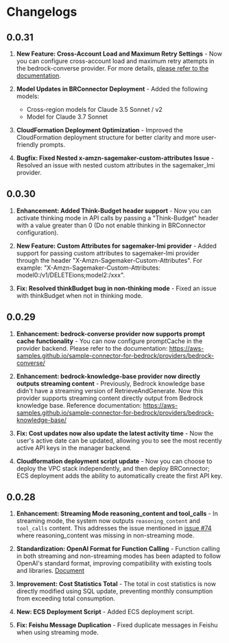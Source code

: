 # Changelogs

## 0.0.31

1. **New Feature: Cross-Account Load and Maximum Retry Settings** - Now you can configure cross-account load and maximum retry attempts in the bedrock-converse provider. For more details, [please refer to the documentation](https://aws-samples.github.io/sample-connector-for-bedrock/providers/bedrock-converse/).

2. **Model Updates in BRConnector Deployment** - Added the following models:
   - Cross-region models for Claude 3.5 Sonnet / v2
   - Model for Claude 3.7 Sonnet

3. **CloudFormation Deployment Optimization** - Improved the CloudFormation deployment structure for better clarity and more user-friendly prompts.

4. **Bugfix: Fixed Nested x-amzn-sagemaker-custom-attributes Issue** - Resolved an issue with nested custom attributes in the sagemaker_lmi provider.

## 0.0.30

1. **Enhancement: Added Think-Budget header support** - Now you can activate thinking mode in API calls by passing a "Think-Budget" header with a value greater than 0 (Do not enable thinking in BRConnector configuration).

2. **New Feature: Custom Attributes for sagemaker-lmi provider** - Added support for passing custom attributes to sagemaker-lmi provider through the header "X-Amzn-Sagemaker-Custom-Attributes". For example: "X-Amzn-Sagemaker-Custom-Attributes: model0:/v1/DELETEions;model2:/xxx".

3. **Fix: Resolved thinkBudget bug in non-thinking mode** - Fixed an issue with thinkBudget when not in thinking mode.

## 0.0.29

1. **Enhancement: bedrock-converse provider now supports prompt cache functionality** - You can now configure promptCache in the provider backend. Please refer to the documentation: <https://aws-samples.github.io/sample-connector-for-bedrock/providers/bedrock-converse/>

2. **Enhancement: bedrock-knowledge-base provider now directly outputs streaming content** - Previously, Bedrock knowledge base didn't have a streaming version of RetrieveAndGenerate. Now this provider supports streaming content directly output from Bedrock knowledge base. Reference documentation: <https://aws-samples.github.io/sample-connector-for-bedrock/providers/bedrock-knowledge-base/>

3. **Fix: Cost updates now also update the latest activity time** - Now the user's active date can be updated, allowing you to see the most recently active API keys in the manager backend.

4. **Cloudformation deployment script update** - Now you can choose to deploy the VPC stack independently, and then deploy BRConnector; ECS deployment adds the ability to automatically create the first API key.

## 0.0.28

1. **Enhancement: Streaming Mode reasoning_content and tool_calls** - In streaming mode, the system now outputs `reasoning_content` and `tool_calls` content. This addresses the issue mentioned in [issue #74](https://github.com/aws-samples/sample-connector-for-bedrock/issues/74) where reasoning_content was missing in non-streaming mode.

2. **Standardization: OpenAI Format for Function Calling** - Function calling in both streaming and non-streaming modes has been adapted to follow OpenAI's standard format, improving compatibility with existing tools and libraries. [Document](../user-manual/apis/#function-calling-tool-use)

3. **Improvement: Cost Statistics Total** - The total in cost statistics is now directly modified using SQL update, preventing monthly consumption from exceeding total consumption.

4. **New: ECS Deployment Script** - Added ECS deployment script.

5. **Fix: Feishu Message Duplication** - Fixed duplicate messages in Feishu when using streaming mode.

